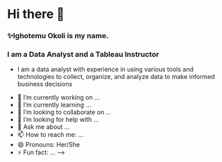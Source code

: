 # Hi there 👋

### ✨Ighotemu Okoli is my name.

### I am a Data Analyst and a Tableau Instructor

+ I am a data analyst with experience in using various tools and technologies to collect, organize, and analyze data to make informed business decisions
- 🔭 I’m currently working on ...
- 🌱 I’m currently learning ...
- 👯 I’m looking to collaborate on ...
- 🤔 I’m looking for help with ...
- 💬 Ask me about ...
- 📫 How to reach me: ...
- 😄 Pronouns: Her/She
- ⚡ Fun fact: ...
-->

